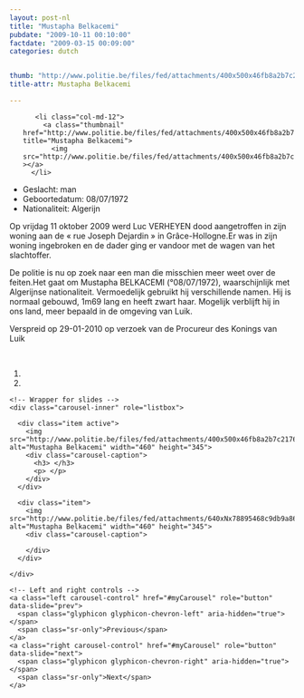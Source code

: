 ```yaml
---
layout: post-nl
title: "Mustapha Belkacemi"
pubdate: "2009-10-11 00:10:00"
factdate: "2009-03-15 00:09:00"
categories: dutch


thumb: "http://www.politie.be/files/fed/attachments/400x500x46fb8a2b7c2176d1ed36a14b525ec322_thumb.jpg.pagespeed.ic.kbCqBPoY_N.jpg"
title-attr: Mustapha Belkacemi

---
```


<div class="row">

  <div class="col-xs-6 col-md-4">
<ul class="row polaroids">

       <li class="col-md-12">  
         <a class="thumbnail" href="http://www.politie.be/files/fed/attachments/400x500x46fb8a2b7c2176d1ed36a14b525ec322_thumb.jpg.pagespeed.ic.kbCqBPoY_N.jpg" title="Mustapha Belkacemi">
           <img src="http://www.politie.be/files/fed/attachments/400x500x46fb8a2b7c2176d1ed36a14b525ec322_thumb.jpg.pagespeed.ic.kbCqBPoY_N.jpg" ></a>
      </li>  

  </ul>

  
  </div>
  <div class="col-xs-12 col-md-8">
 
<ul>
<li>Geslacht: man</li>
<li>Geboortedatum: 08/07/1972</li>
<li>Nationaliteit: Algerijn</li>
</ul> 


<p>Op vrijdag 11 oktober 2009 werd Luc VERHEYEN dood aangetroffen in zijn woning aan de « rue Joseph Dejardin » in Grâce-Hollogne.Er was in zijn woning ingebroken en de dader ging er vandoor met de wagen van het slachtoffer.</p>

<p><p>De politie is nu op zoek naar een man die misschien meer weet over de feiten.Het gaat om Mustapha BELKACEMI (°08/07/1972), waarschijnlijk met Algerijnse nationaliteit. Vermoedelijk gebruikt hij verschillende namen. Hij is normaal gebouwd, 1m69 lang en heeft zwart haar. Mogelijk verblijft hij in ons land, meer bepaald in de omgeving van Luik.</p>

<p>Verspreid op 29-01-2010 op verzoek van de Procureur des Konings van Luik</p>

<!-- SLIDER -->
<div class="container"  class="col-xs-12 col-md-12">
  <br>
  <div id="myCarousel" class="carousel slide" data-ride="carousel">
    <!-- Indicators -->
    <ol class="carousel-indicators">
      <li data-target="#myCarousel" data-slide-to="0" class="active"></li>
      <li data-target="#myCarousel" data-slide-to="1"></li>
    </ol>

    <!-- Wrapper for slides -->
    <div class="carousel-inner" role="listbox">

      <div class="item active">
        <img src="http://www.politie.be/files/fed/attachments/400x500x46fb8a2b7c2176d1ed36a14b525ec322_thumb.jpg.pagespeed.ic.kbCqBPoY_N.jpg" alt="Mustapha Belkacemi" width="460" height="345">
        <div class="carousel-caption">
          <h3> </h3>
          <p> </p>
        </div>
      </div>

      <div class="item">
        <img src="http://www.politie.be/files/fed/attachments/640xNx78895468c9db9a86306fa917821e88b9_thumb.JPG.pagespeed.ic.9qcFu2ZjSw.jpg" alt="Mustapha Belkacemi" width="460" height="345">
        <div class="carousel-caption">

        </div>
      </div>
  
    </div>

    <!-- Left and right controls -->
    <a class="left carousel-control" href="#myCarousel" role="button" data-slide="prev">
      <span class="glyphicon glyphicon-chevron-left" aria-hidden="true"></span>
      <span class="sr-only">Previous</span>
    </a>
    <a class="right carousel-control" href="#myCarousel" role="button" data-slide="next">
      <span class="glyphicon glyphicon-chevron-right" aria-hidden="true"></span>
      <span class="sr-only">Next</span>
    </a>
  </div>
</div>

  <link rel="stylesheet" href="http://maxcdn.bootstrapcdn.com/bootstrap/3.3.5/css/bootstrap.min.css">
  <script src="https://ajax.googleapis.com/ajax/libs/jquery/1.11.3/jquery.min.js"></script>
  <script src="http://maxcdn.bootstrapcdn.com/bootstrap/3.3.5/js/bootstrap.min.js"></script>
  <!-- SLIDER -->
  
</div>


</div>

